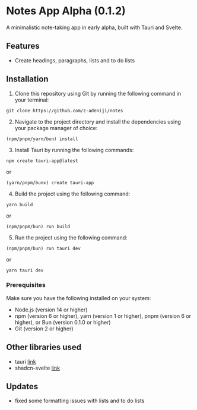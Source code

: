 # Notes App Alpha (0.1.2)
A minimalistic note-taking app in early alpha, built with Tauri and Svelte.

## Features
- Create headings, paragraphs, lists and to do lists

## Installation
1. Clone this repository using Git by running the following command in your terminal:
```
git clone https://github.com/z-adeniji/notes
```
2. Navigate to the project directory and install the dependencies using your package manager of choice:
```
(npm/pnpm/yarn/bun) install
```
3. Install Tauri by running the following commands:
```
npm create tauri-app@latest
```
or
```
(yarn/pnpm/bunx) create tauri-app
```
4. Build the project using the following command:
```
yarn build
```
or
```
(npm/pnpm/bun) run build
```
5. Run the project using the following command:
```
(npm/pnpm/bun) run tauri dev
```
or
```
yarn tauri dev
```

### Prerequisites
Make sure you have the following installed on your system:

- Node.js (version 14 or higher)
- npm (version 6 or higher), yarn (version 1 or higher), pnpm (version 6 or higher), or Bun (version 0.1.0 or higher)
- Git (version 2 or higher)

## Other libraries used
- tauri [link](https://tauri.app)
- shadcn-svelte [link](https://www.shadcn-svelte.com)

## Updates
- fixed some formatting issues with lists and to do lists